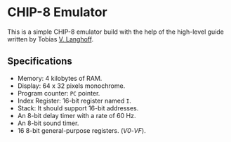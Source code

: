 # CHIP-8 Emulator

This is a simple CHIP-8 emulator build with the help of the high-level guide written by Tobias [V. Langhoff](https://tobiasvl.github.io/blog/write-a-chip-8-emulator/).

## Specifications

- Memory: 4 kilobytes of RAM.
- Display: 64 x 32 pixels monochrome.
- Program counter: `PC` pointer.
- Index Register: 16-bit register named `I`.
- Stack: It should support 16-bit addresses.
- An 8-bit delay timer with a rate of 60 Hz.
- An 8-bit sound timer.
- 16 8-bit general-purpose registers. (_V0_-_VF_).
